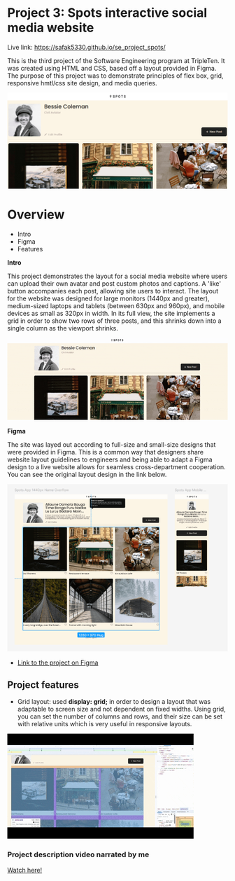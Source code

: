 # Project 3: Spots interactive social media website

Live link: https://safak5330.github.io/se_project_spots/

This is the third project of the Software Engineering program at TripleTen. It was created using HTML and CSS, based off a layout provided in Figma. The purpose of this project was to demonstrate principles of flex box, grid, responsive hmtl/css site design, and media queries.

![preview](./screenshots/preview.png)

# Overview

- Intro
- Figma
- Features

**Intro**

This project demonstrates the layout for a social media website where users can upload their own avatar and post custom photos and captions. A 'like' button accompanies each post, allowing site users to interact. The layout for the website was designed for large monitors (1440px and greater), medium-sized laptops and tablets (between 630px and 960px), and mobile devices as small as 320px in width. In its full view, the site implements a grid in order to show two rows of three posts, and this shrinks down into a single column as the viewport shrinks.

![responsive](./screenshots/responsive-ezgif.com-video-to-gif-converter.gif)

**Figma**

The site was layed out according to full-size and small-size designs that were provided in Figma. This is a common way that designers share website layout guidelines to engineers and being able to adapt a Figma design to a live website allows for seamless cross-department cooperation. You can see the original layout design in the link below.

![figma](./screenshots/figma.png)

- [Link to the project on Figma](https://www.figma.com/file/BBNm2bC3lj8QQMHlnqRsga/Sprint-3-Project-%E2%80%94-Spots?type=design&node-id=2%3A60&mode=design&t=afgNFybdorZO6cQo-1)

## Project features

- Grid layout: used **display: grid;** in order to design a layout that was adaptable to screen size and not dependent on fixed widths. Using grid, you can set the number of columns and rows, and their size can be set with relative units which is very useful in responsive layouts.

![grid](./screenshots/grid%20-%201751572099942.gif)

### Project description video narrated by me

[Watch here!](https://drive.google.com/file/d/1EFi1A_W--7YnDYB6kLG9kftHhgzjyhoc/view?usp=drive_link)
